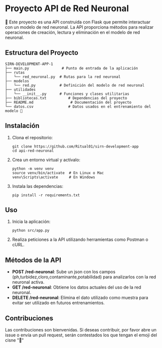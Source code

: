 # Proyecto API de Red Neuronal
🦢
Este proyecto es una API construida con Flask que permite interactuar con un modelo de red neuronal. La API proporciona métodos para realizar operaciones de creación, lectura y eliminación en el modelo de red neuronal.

## Estructura del Proyecto

```
SIRN-DEVELOPMENT-APP-1
├── main.py               # Punto de entrada de la aplicación
├── rutas
│   └── red_neuronal.py  # Rutas para la red neuronal
├── modelos
│   └── red.py           # Definición del modelo de red neuronal
├── utilidades
│   └── __init__.py      # Funciones y clases utilitarias
├── bibliotecas.txt          # Dependencias del proyecto
├── README.md                 # Documentación del proyecto
└── datos.csv                # Datos usados en el entrenamiento del modelo 🦎   
```

## Instalación

1. Clona el repositorio:
   ```
   git clone https://github.com/Ritual01/sirn-development-app
   cd api-red-neuronal
   ```

2. Crea un entorno virtual y actívalo:
   ```
   python -m venv venv
   source venv/bin/activate  # En Linux o Mac
   venv\Scripts\activate     # En Windows
   ```

3. Instala las dependencias:
   ```
   pip install -r requirements.txt
   ```

## Uso

1. Inicia la aplicación:
   ```
   python src/app.py
   ```

2. Realiza peticiones a la API utilizando herramientas como Postman o cURL.

## Métodos de la API

- **POST /red-neuronal**: Sube un json con los campos (ph,turbidez,cloro,contaminante,potabilidad) para analizarlos con la red neuronal activa.
- **GET /red-neuronal**: Obtiene los datos actuales del uso de la red neuronal.
- **DELETE /red-neuronal**: Elimina el dato utilizado como muestra para evitar ser utilizado en futuros entrenamientos.

## Contribuciones

Las contribuciones son bienvenidas. Si deseas contribuir, por favor abre un issue o envía un pull request, serán contestados los que tengan el emoji del cisne "🦢"